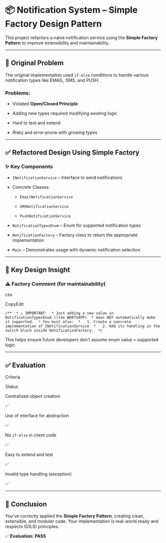 📦 Notification System – Simple Factory Design Pattern
======================================================

This project refactors a naive notification service using the **Simple Factory Pattern** to improve extensibility and maintainability.

* * *

🚫 Original Problem
-------------------

The original implementation used `if-else` conditions to handle various notification types like EMAIL, SMS, and PUSH.

### Problems:

*   Violated **Open/Closed Principle**
    
*   Adding new types required modifying existing logic
    
*   Hard to test and extend
    
*   Risky and error-prone with growing types
    

* * *

✅ Refactored Design Using Simple Factory
----------------------------------------

### ✨ Key Components

*   `INotificationService` – Interface to send notifications
    
*   Concrete Classes:
    
    *   `EmailNotificationService`
        
    *   `SMSNotificationService`
        
    *   `PushNotificationService`
        
*   `NotificationTypesEnum` – Enum for supported notification types
    
*   `NotificationFactory` – Factory class to return the appropriate implementation
    
*   `Main` – Demonstrates usage with dynamic notification selection
    

* * *

🧠 Key Design Insight
---------------------

### ⚠️ Factory Comment (for maintainability)

css

CopyEdit

`/**  * ⚠️ IMPORTANT:  * Just adding a new value in NotificationTypesEnum (like WHATSAPP)  * does NOT automatically make it supported.  * You must also:  *   1. Create a concrete implementation of INotificationService  *   2. Add its handling in the switch block inside NotificationFactory.  */`

This helps ensure future developers don’t assume enum value = supported logic.

* * *

✅ Evaluation
------------

Criteria

Status

Centralized object creation

✅

Use of interface for abstraction

✅

No `if-else` in client code

✅

Easy to extend and test

✅

Invalid type handling (exception)

✅

* * *

🏁 Conclusion
-------------

You’ve correctly applied the **Simple Factory Pattern**, creating clean, extensible, and modular code. Your implementation is real-world ready and respects SOLID principles.

✅ **Evaluation: PASS**

